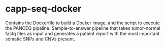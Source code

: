 # capp-seq-docker

Contains the  Dockerfile to build  a Docker image, and the script to execute the PANCEQ pipeline. Sample-to-answer pipeline that takes tumor-normal fastq files as input and generates a patient report with the most important somatic SNPs and CNVs present.

